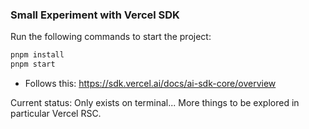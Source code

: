 ### Small Experiment with Vercel SDK

Run the following commands to start the project:

```sh
pnpm install
pnpm start
```
- Follows this: https://sdk.vercel.ai/docs/ai-sdk-core/overview

Current status:
Only exists on terminal...
More things to be explored in particular Vercel RSC.